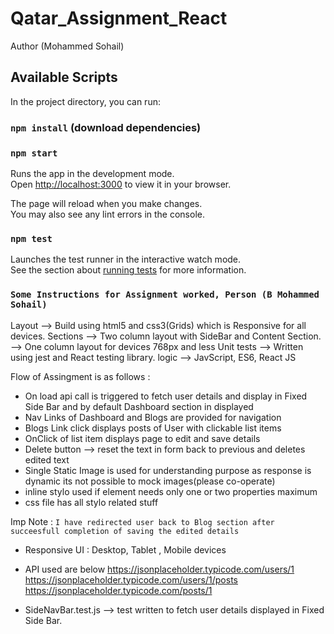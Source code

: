 # Qatar_Assignment_React
Author (Mohammed Sohail)

## Available Scripts

In the project directory, you can run:

### `npm install` (download dependencies)

### `npm start`

Runs the app in the development mode.\
Open [http://localhost:3000](http://localhost:3000) to view it in your browser.

The page will reload when you make changes.\
You may also see any lint errors in the console.

### `npm test`

Launches the test runner in the interactive watch mode.\
See the section about [running tests](https://facebook.github.io/create-react-app/docs/running-tests) for more information.

### `Some Instructions for Assignment worked, Person (B Mohammed Sohail)`

Layout --> Build using html5 and css3(Grids) which is Responsive for all devices.
Sections --> Two column layout with SideBar and Content Section.
         --> One column layout for devices 768px and less
Unit tests --> Written using jest and React testing library.
logic --> JavScript, ES6, React JS

Flow of Assingment is as follows : 
 * On load api call is triggered to fetch user details and display in Fixed Side Bar
   and by default Dashboard section in displayed
 * Nav Links of Dashboard and Blogs are provided for navigation
 * Blogs Link click displays posts of User with clickable list items
 * OnClick of list item displays page to edit and save details
 * Delete button --> reset the text in form back to previous and deletes edited text
 * Single Static Image is used for understanding purpose as response is dynamic its not possible to mock images(please co-operate)
 * inline stylo used if element needs only one or two properties maximum
 * css file has all stylo related stuff

 Imp Note : `I have redirected user back to Blog section after succeesfull completion
            of saving the edited details`

 * Responsive UI : Desktop, Tablet , Mobile devices
 * API used are below
   https://jsonplaceholder.typicode.com/users/1
   https://jsonplaceholder.typicode.com/users/1/posts
   https://jsonplaceholder.typicode.com/posts/1

 * SideNavBar.test.js --> test written to fetch user details displayed in Fixed Side Bar.